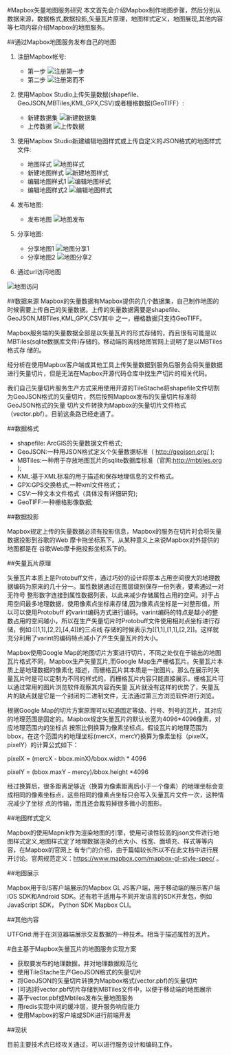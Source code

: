 #Mapbox矢量地图服务研究
本文首先会介绍Mapbox制作地图步骤，然后分别从数据来源，数据格式,数据投影,矢量瓦片原理，地图样式定义，地图展现,其他内容等七项内容介绍Mapbox的地图服务。

##通过Mapbox地图服务发布自己的地图

1. 注册Mapbox帐号:
	* 第一步
![注册第一步](./images/signup_1.png)
	* 第二步
![注册第而不](./images/signup_2.png)
2. 使用Mapbox Studio上传矢量数据(shapefile、GeoJSON,MBTiles,KML,GPX,CSV)或者栅格数据(GeoTIFF）:
	* 新建数据集
![新建数据集](./images/studio_newtileset.png)
	* 上传数据
![上传数据](./images/studio_newtileset_uploadfile.png)
3. 使用Mapbox Studio新建编辑地图样式或上传自定义的JSON格式的地图样式文件:
	* 地图样式
![地图样式](./images/styles.png)
	* 新建地图样式
![新建地图样式](./images/new_style.png)
	* 编辑地图样式1
![编辑地图样式](./images/style_edit.png)
	* 编辑地图样式2
![编辑地图样式](./images/style_edit2.png)

4. 发布地图:
	* 发布地图
![地图发布](./images/publish.png)

5. 分享地图:
	* 分享地图1
![地图分享1](./images/share.png) 
	* 分享地图2
![地图分享2](./images/share2.png)

6. 通过url访问地图

![地图访问](./images/share3.png)

##数据来源
Mapbox的矢量数据有Mapbox提供的几个数据集，自己制作地图的时候需要上传自己的矢量数据。上传的矢量数据需要是shapefile、GeoJSON,MBTiles,KML,GPX,CSV其中
之一，栅格数据只支持GeoTIFF。

Mapbox服务端的矢量数据全部是以矢量瓦片的形式存储的，而且很有可能是以MBTiles(sqlite数据库文件)存储的。移动端的离线地图官网上说明了是以MBTiles格式存
储的。

经分析在使用Mapbox客户端或其他工具上传矢量数据到服务后服务会将矢量数据进行矢量切片，但是无法在Mapbox开源代码仓库中找生产切片的相关代码。

我们自己矢量切片服务生产方式采用使用开源的TileStache将shapefile文件切割为GeoJSON格式的矢量切片，然后按照Mapbox发布的矢量切片标准将GeoJSON格式的矢量
切片文件转换为Mapbox的矢量切片文件格式（vector.pbf）。目前这条路已经走通了。

##数据格式

* shapefile: ArcGIS的矢量数据文件格式;
* GeoJSON:一种用JSON格式定义个矢量数据标准（ http://geojson.org/ );
* MBTiles:一种用于存放地图瓦片的sqlite数据库标准（官网:http://mbtiles.org );
* KML:基于XML标准的用于描述和保存地理信息的文件格式。
* GPX:GPS交换格式,一种xml文件格式；
* CSV:一种文本文件格式（具体没有详细研究);
* GeoTIFF:一种栅格影像数据;

##数据投影

Mapbox规定上传的矢量数据必须有投影信息，Mapbox的服务在切片时会将矢量数据投影到谷歌的Web 摩卡拖坐标系下。从某种意义上来说Mapbox对外提供的地图都是在
谷歌Web摩卡拖投影坐标系下的。

##矢量瓦片原理

矢量瓦片本质上是Protobuff文件，通过巧妙的设计将原本占用空间很大的地理数据编码为原来的几十分一。属性数据通过在图层级别保存一份列表，要素通过一对无符号
整形数字连接到属性数据列表，以此来减少存储属性占用的空间。对于占用空间最多地理数据，使用像素点坐标来存储,因为像素点坐标是一对整形值，所以可以使用Protobuff
的varint编码方式进行编码。varint编码的特点是越小的整数占用的空间越小，所以在生产矢量切片时Protobuff文件使用相对点坐标进行存储，例如:[[1,1],[2,2],[4,4]]的三点线
存储的时候表示为[[1,1],[1,1],[2,2]]。这样就充分利用了varint的编码特点减小了产生矢量瓦片的大小。

Mapbox使用Google Map的地图切片方案进行切片，不同之处仅在于输出的地图瓦片格式不同，Mapbox生产矢量瓦片,而Google Map生产栅格瓦片。矢量瓦片本质上是地理数据的像素化
描述，而栅格瓦片其本质是一张图片。那么在展示时矢量瓦片时是可以定制为不同的样式的，而栅格瓦片内容只能直接展示。栅格瓦片可以通过常用的图片浏览软件观察其内容而矢量
瓦片就没有这样的优势了，矢量瓦片的缺点就是它是一个封闭的二进制文件，无法通过第三方浏览软件进行浏览。

根据Google Map的切片方案原理可以知道固定等级、行号、列号的瓦片，其对应的地理范围是固定的。Mapbox规定矢量瓦片的默认长宽为4096*4096像素，对应地理范围内的坐标点
按照比例换算为像素坐标点。假设瓦片的地理范围为bbox，在这个范围内的地理坐标(mercX，mercY)换算为像素坐标（pixelX，pixelY）的计算公式如下：

pixelX = (mercX - bbox.minX)/bbox.width * 4096

pixelY = (bbox.maxY - mercy)/bbox.height *4096

经过换算后，很多距离足够近（换算为像素距离后小于一个像素）的地理坐标会变成相同的像素坐标点，这些相同的像素点坐标只会写入矢量瓦片文件一次，这种情况减少了坐标
点的传输，而且还会裁剪掉很多微小的图形。

##地图样式定义

Mapbox的使用Mapnik作为渲染地图的引擎，使用可读性较高的json文件进行地图样式定义,地图样式定了地理数据渲染的点大小、线宽、面填充、样式等等内容，在Mapbox的官网上
有专门的介绍，由于篇幅较长所以不在此文档中进行展开讨论。官网规范定义：https://www.mapbox.com/mapbox-gl-style-spec/ 。

##地图展示

Mapbox用于B/S客户端展示的Mapbox GL JS客户端，用于移动端的展示客户端iOS SDK和Android SDK。还有若干适用与不同开发语言的SDK开发包，例如JavaScript SDK， Python SDK
Mapbox CLI。

##其他内容

UTFGrid:用于在浏览器端展示交互数据的一种技术。相当于描述属性的瓦片。

#自主基于Mapbox矢量瓦片的地图服务实现方案

* 获取要发布的地理数据，并对地理数据规范化
* 使用TileStache生产GeoJSON格式的矢量切片
* 将GeoJSON的矢量切片转换为Mapbox格式(vector.pbf)的矢量切片
* [可选]将vector.pbf切片存储到MBTiles文件中，以便于移动端的地图展示
* 基于vector.pbf或Mbtiles发布矢量地图服务
* 用redis实现中间的缓冲层，提升服务响应能力
* 使用Mapbox的客户端或SDK进行前端开发

##现状

目前主要技术点已经攻关通过，可以进行服务设计和编码工作。
